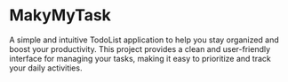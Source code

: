 # MakyMyTask
A simple and intuitive TodoList application to help you stay organized and boost your productivity. This project provides a clean and user-friendly interface for managing your tasks, making it easy to prioritize and track your daily activities.
